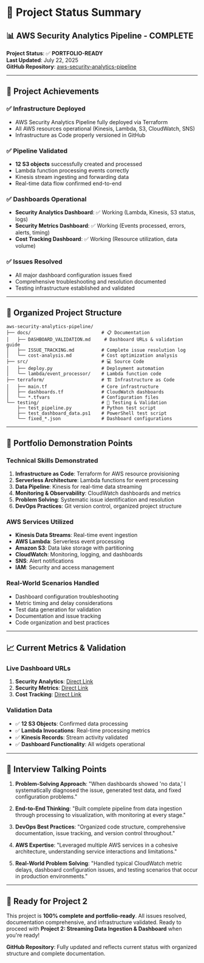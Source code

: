 # 🎯 Project Status Summary

## 📊 **AWS Security Analytics Pipeline - COMPLETE**

**Project Status**: ✅ **PORTFOLIO-READY**  
**Last Updated**: July 22, 2025  
**GitHub Repository**: [aws-security-analytics-pipeline](https://github.com/jpanderson91/aws-security-analytics-pipeline)

---

## 🚀 **Project Achievements**

### ✅ **Infrastructure Deployed**
- AWS Security Analytics Pipeline fully deployed via Terraform
- All AWS resources operational (Kinesis, Lambda, S3, CloudWatch, SNS)
- Infrastructure as Code properly versioned in GitHub

### ✅ **Pipeline Validated**
- **12 S3 objects** successfully created and processed
- Lambda function processing events correctly
- Kinesis stream ingesting and forwarding data
- Real-time data flow confirmed end-to-end

### ✅ **Dashboards Operational**
- **Security Analytics Dashboard**: ✅ Working (Lambda, Kinesis, S3 status, logs)
- **Security Metrics Dashboard**: ✅ Working (Events processed, errors, alerts, timing)
- **Cost Tracking Dashboard**: ✅ Working (Resource utilization, data volume)

### ✅ **Issues Resolved**
- All major dashboard configuration issues fixed
- Comprehensive troubleshooting and resolution documented
- Testing infrastructure established and validated

---

## 📁 **Organized Project Structure**

```
aws-security-analytics-pipeline/
├── docs/                          # 📋 Documentation
│   ├── DASHBOARD_VALIDATION.md     # Dashboard URLs & validation guide
│   ├── ISSUE_TRACKING.md          # Complete issue resolution log
│   └── cost-analysis.md           # Cost optimization analysis
├── src/                           # 💻 Source Code
│   ├── deploy.py                  # Deployment automation
│   └── lambda/event_processor/    # Lambda function code
├── terraform/                     # 🏗️ Infrastructure as Code
│   ├── main.tf                    # Core infrastructure
│   ├── dashboards.tf              # CloudWatch dashboards
│   └── *.tfvars                   # Configuration files
└── testing/                       # 🧪 Testing & Validation
    ├── test_pipeline.py           # Python test script
    ├── test_dashboard_data.ps1    # PowerShell test script
    └── fixed_*.json               # Dashboard configurations
```

---

## 🎯 **Portfolio Demonstration Points**

### **Technical Skills Demonstrated**
1. **Infrastructure as Code**: Terraform for AWS resource provisioning
2. **Serverless Architecture**: Lambda functions for event processing
3. **Data Pipeline**: Kinesis for real-time data streaming
4. **Monitoring & Observability**: CloudWatch dashboards and metrics
5. **Problem Solving**: Systematic issue identification and resolution
6. **DevOps Practices**: Git version control, organized project structure

### **AWS Services Utilized**
- **Kinesis Data Streams**: Real-time event ingestion
- **AWS Lambda**: Serverless event processing
- **Amazon S3**: Data lake storage with partitioning
- **CloudWatch**: Monitoring, logging, and dashboards
- **SNS**: Alert notifications
- **IAM**: Security and access management

### **Real-World Scenarios Handled**
- Dashboard configuration troubleshooting
- Metric timing and delay considerations
- Test data generation for validation
- Documentation and issue tracking
- Code organization and best practices

---

## 📈 **Current Metrics & Validation**

### **Live Dashboard URLs**
1. **Security Analytics**: [Direct Link](https://console.aws.amazon.com/cloudwatch/home?region=us-east-1#dashboards:name=security-analytics-security-analytics-dashboard)
2. **Security Metrics**: [Direct Link](https://console.aws.amazon.com/cloudwatch/home?region=us-east-1#dashboards:name=security-analytics-security-metrics-dashboard)
3. **Cost Tracking**: [Direct Link](https://console.aws.amazon.com/cloudwatch/home?region=us-east-1#dashboards:name=security-analytics-cost-tracking-dashboard)

### **Validation Data**
- ✅ **12 S3 Objects**: Confirmed data processing
- ✅ **Lambda Invocations**: Real-time processing metrics
- ✅ **Kinesis Records**: Stream activity validated
- ✅ **Dashboard Functionality**: All widgets operational

---

## 🎤 **Interview Talking Points**

1. **Problem-Solving Approach**: "When dashboards showed 'no data,' I systematically diagnosed the issue, generated test data, and fixed configuration problems."

2. **End-to-End Thinking**: "Built complete pipeline from data ingestion through processing to visualization, with monitoring at every stage."

3. **DevOps Best Practices**: "Organized code structure, comprehensive documentation, issue tracking, and version control throughout."

4. **AWS Expertise**: "Leveraged multiple AWS services in a cohesive architecture, understanding service interactions and limitations."

5. **Real-World Problem Solving**: "Handled typical CloudWatch metric delays, dashboard configuration issues, and testing scenarios that occur in production environments."

---

## 🚀 **Ready for Project 2**

This project is **100% complete and portfolio-ready**. All issues resolved, documentation comprehensive, and infrastructure validated. Ready to proceed with **Project 2: Streaming Data Ingestion & Dashboard** when you're ready!

**GitHub Repository**: Fully updated and reflects current status with organized structure and complete documentation.
